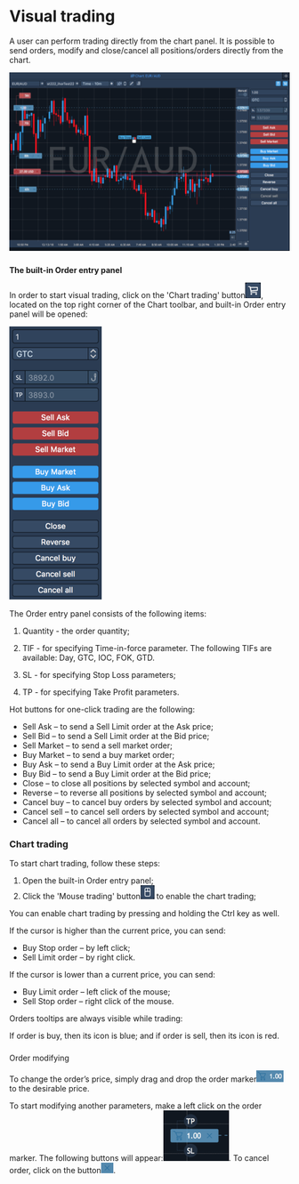 # Visual trading

A user can perform trading directly from the chart panel. It is possible to send orders, modify and close/cancel all positions/orders directly from the chart.

![](../../.gitbook/assets/visual-tr-mac.png)

### 
**The built-in Order entry panel** 

In order to start visual trading, click on the 'Chart trading' button![](../../.gitbook/assets/screen-shot-2018-12-12-at-1.48.png), 
located on the top right corner of the Chart toolbar, and built-in Order entry panel will be opened:

![](../../.gitbook/assets/screen-shot-2018-12-12-at-1.52.png)


The Order entry panel consists of the following items:

1.  Quantity - the order quantity;

2.  TIF - for specifying Time-in-force parameter. The following TIFs are available: Day, GTC, IOC, FOK, GTD.

3.  SL - for specifying Stop Loss parameters;

4.  TP - for specifying Take Profit parameters.

Hot buttons for one-click trading are the following:

* Sell Ask – to send a Sell Limit order at the Ask price;
* Sell Bid – to send a Sell Limit order at the Bid price;
* Sell Market – to send a sell market order;
* Buy Market – to send a buy market order;
* Buy Ask – to send a Buy Limit order at the Ask price;
* Buy Bid – to send a Buy Limit order at the Bid price;
* Close – to close all positions by selected symbol and account;
* Reverse – to reverse all positions by selected symbol and account;
* Cancel buy – to cancel buy orders by selected symbol and account;
* Cancel sell – to cancel sell orders by selected symbol and account;
* Cancel all – to cancel all orders by selected symbol and account.

### Chart trading

To start chart trading, follow these steps:

1. Оpen the built-in Order entry panel;
2. Click the 'Mouse trading' button![](../../.gitbook/assets/screen-shot-2018-12-12-at-1.56.png)
   to enable the chart trading;

You can enable chart trading by pressing and holding the Ctrl key as well.

If the cursor is higher than the current price, you can send:

* Buy Stop order – by left click;
* Sell Limit order – by right click.

If the cursor is lower than a current price, you can send:

* Buy Limit order – left click of the mouse;
* Sell Stop order – right click of the mouse.

Orders tooltips are always visible while trading:

If order is buy, then its icon is blue; and if order is sell, then its icon is red.

### 
Order modifying

 To change the order’s price, simply drag and drop the order marker![](../../.gitbook/assets/screen-shot-2018-12-12-at-4.34.png)
to the desirable price.

To start modifying another parameters, make a left click on the order marker. The following buttons will appear:![](../../.gitbook/assets/screen-shot-2018-12-12-at-4.14%20%281%29.png). 
To cancel order, click on the button![](../../.gitbook/assets/screen-shot-2018-12-12-at-4.14-copy.png).





